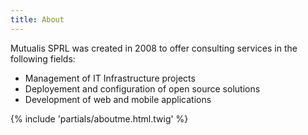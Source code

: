 ```yaml
---
title: About
---
```


Mutualis SPRL was created in 2008 to offer consulting services in the following fields:
* Management of IT Infrastructure projects
* Deployement and configuration of open source solutions
* Development of web and mobile applications

{% include 'partials/aboutme.html.twig' %}
